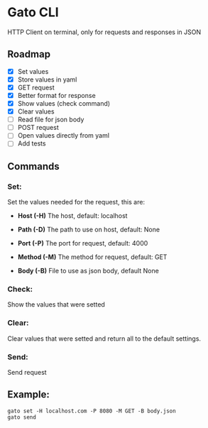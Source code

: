 # Gato CLI

HTTP Client on terminal, only for requests and responses in JSON

## Roadmap
- [x] Set values
- [x] Store values in yaml
- [x] GET request
- [x] Better format for response
- [x] Show values (check command)
- [x] Clear values
- [ ] Read file for json body
- [ ] POST request
- [ ] Open values directly from yaml
- [ ] Add tests

## Commands
### Set:
Set the values needed for the request, this are:

- **Host (-H)** The host, default: localhost

- **Path (-D)** The path to use on host, default: None 

- **Port (-P)** The port for request, default: 4000

- **Method (-M)** The method for request, default: GET 

- **Body (-B)** File to use as json body, default None

### Check:
Show the values that were setted

### Clear:
Clear values that were setted and return all to the default settings.

### Send:
Send request

## Example:

```
gato set -H localhost.com -P 8080 -M GET -B body.json
gato send
```
